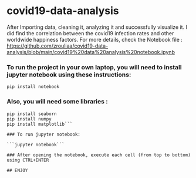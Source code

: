 # covid19-data-analysis

After Importing data, cleaning it, analyzing it and successfully visualize it. I did find the correlation between the covid19 infection rates and other worldwide happiness factors. For more details, check the Notebook file : https://github.com/zrouliaa/covid19-data-analysis/blob/main/covid19%20data%20analysis%20notebook.ipynb

### To run the project in your own laptop, you will need to install jupyter notebook using these instructions:

```pip install notebook```

### Also, you will need some libraries :

```pip install pandas
pip install seaborn
pip install numpy
pip install matplotlib```

### To run jupyter notebook:

```jupyter notebook```

### After opening the notebook, execute each cell (from top to bottom) using CTRL+ENTER

## ENJOY
